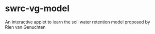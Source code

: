 # swrc-vg-model
An interactive applet to learn the soil water retention model proposed by Rien van Genuchten
